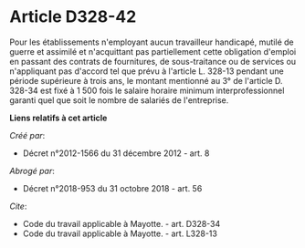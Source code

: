 # Article D328-42

Pour les établissements n'employant aucun travailleur handicapé, mutilé de guerre et assimilé et n'acquittant pas
partiellement cette obligation d'emploi en passant des contrats de fournitures, de sous-traitance ou de services ou
n'appliquant pas d'accord tel que prévu à l'article L. 328-13 pendant une période supérieure à trois ans, le montant
mentionné au 3° de l'article D. 328-34 est fixé à 1 500 fois le salaire horaire minimum interprofessionnel garanti quel que
soit le nombre de salariés de l'entreprise.

**Liens relatifs à cet article**

_Créé par_:

  - Décret n°2012-1566 du 31 décembre 2012 - art. 8

_Abrogé par_:

  - Décret n°2018-953 du 31 octobre 2018 - art. 56

_Cite_:

  - Code du travail applicable à Mayotte. - art. D328-34
  - Code du travail applicable à Mayotte. - art. L328-13
